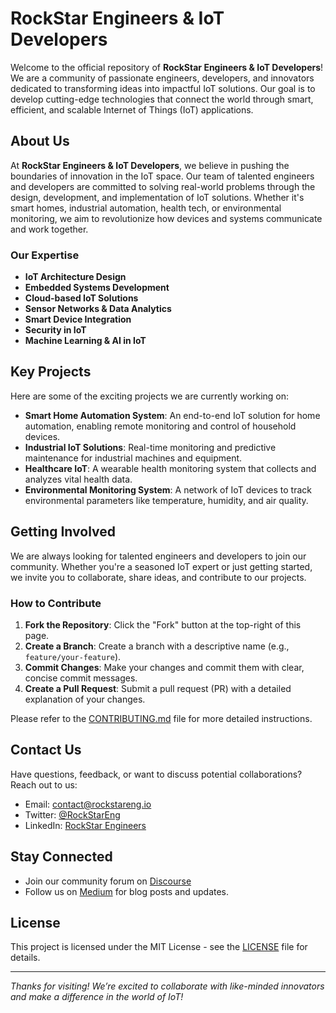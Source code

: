 # RockStar Engineers & IoT Developers

Welcome to the official repository of **RockStar Engineers & IoT Developers**! We are a community of passionate engineers, developers, and innovators dedicated to transforming ideas into impactful IoT solutions. Our goal is to develop cutting-edge technologies that connect the world through smart, efficient, and scalable Internet of Things (IoT) applications.

## About Us

At **RockStar Engineers & IoT Developers**, we believe in pushing the boundaries of innovation in the IoT space. Our team of talented engineers and developers are committed to solving real-world problems through the design, development, and implementation of IoT solutions. Whether it's smart homes, industrial automation, health tech, or environmental monitoring, we aim to revolutionize how devices and systems communicate and work together.

### Our Expertise
- **IoT Architecture Design**
- **Embedded Systems Development**
- **Cloud-based IoT Solutions**
- **Sensor Networks & Data Analytics**
- **Smart Device Integration**
- **Security in IoT**
- **Machine Learning & AI in IoT**

## Key Projects

Here are some of the exciting projects we are currently working on:

- **Smart Home Automation System**: An end-to-end IoT solution for home automation, enabling remote monitoring and control of household devices.
- **Industrial IoT Solutions**: Real-time monitoring and predictive maintenance for industrial machines and equipment.
- **Healthcare IoT**: A wearable health monitoring system that collects and analyzes vital health data.
- **Environmental Monitoring System**: A network of IoT devices to track environmental parameters like temperature, humidity, and air quality.

## Getting Involved

We are always looking for talented engineers and developers to join our community. Whether you're a seasoned IoT expert or just getting started, we invite you to collaborate, share ideas, and contribute to our projects.

### How to Contribute

1. **Fork the Repository**: Click the "Fork" button at the top-right of this page.
2. **Create a Branch**: Create a branch with a descriptive name (e.g., `feature/your-feature`).
3. **Commit Changes**: Make your changes and commit them with clear, concise commit messages.
4. **Create a Pull Request**: Submit a pull request (PR) with a detailed explanation of your changes.

Please refer to the [CONTRIBUTING.md](CONTRIBUTING.md) file for more detailed instructions.

## Contact Us

Have questions, feedback, or want to discuss potential collaborations? Reach out to us:

- Email: [contact@rockstareng.io](mailto:contact@rockstareng.io)
- Twitter: [@RockStarEng](https://twitter.com/RockStarEng)
- LinkedIn: [RockStar Engineers](https://linkedin.com/company/rockstareng)

## Stay Connected

- Join our community forum on [Discourse](https://rockstareng.discourse.com)
- Follow us on [Medium](https://medium.com/rockstareng) for blog posts and updates.

## License

This project is licensed under the MIT License - see the [LICENSE](LICENSE) file for details.

---

*Thanks for visiting! We’re excited to collaborate with like-minded innovators and make a difference in the world of IoT!*
